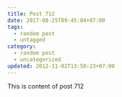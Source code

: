 ```yaml
---
title: Post 712
date: 2017-08-25T09:45:04+07:00
tags:
  - random post
  - untagged
category:
  - random post
  - uncategorized
updated: 2012-11-02T13:58:23+07:00
---
```

This is content of post 712